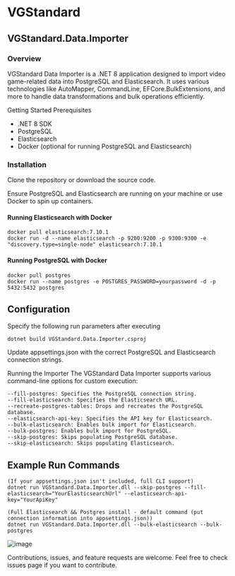 
# VGStandard

## VGStandard.Data.Importer

### Overview
VGStandard Data Importer is a .NET 8 application designed to import video game-related data into PostgreSQL and Elasticsearch. It uses various technologies like AutoMapper, CommandLine, EFCore.BulkExtensions, and more to handle data transformations and bulk operations efficiently.

Getting Started
Prerequisites
- .NET 8 SDK
- PostgreSQL
- Elasticsearch
- Docker (optional for running PostgreSQL and Elasticsearch)


### Installation
Clone the repository or download the source code.

Ensure PostgreSQL and Elasticsearch are running on your machine or use Docker to spin up containers.

#### Running Elasticsearch with Docker
```
docker pull elasticsearch:7.10.1
docker run -d --name elasticsearch -p 9200:9200 -p 9300:9300 -e "discovery.type=single-node" elasticsearch:7.10.1
```
#### Running PostgreSQL with Docker
```
docker pull postgres
docker run --name postgres -e POSTGRES_PASSWORD=yourpassword -d -p 5432:5432 postgres
```
## Configuration

Specify the following run parameters after executing 
```
dotnet build VGStandard.Data.Importer.csproj
```
Update appsettings.json with the correct PostgreSQL and Elasticsearch connection strings.

Running the Importer
The VGStandard Data Importer supports various command-line options for custom execution:
```
--fill-postgres: Specifies the PostgreSQL connection string.
--fill-elasticsearch: Specifies the Elasticsearch URL.
--recreate-postgres-tables: Drops and recreates the PostgreSQL database.
--elasticsearch-api-key: Specifies the API key for Elasticsearch.
--bulk-elasticsearch: Enables bulk import for Elasticsearch.
--bulk-postgres: Enables bulk import for PostgreSQL.
--skip-postgres: Skips populating PostgreSQL database.
--skip-elasticsearch: Skips populating Elasticsearch.
```

## Example Run Commands
```
(If your appsettings.json isn't included, full CLI support)
dotnet run VGStandard.Data.Importer.dll --skip-postgres --fill-elasticsearch="YourElasticsearchUrl" --elasticsearch-api-key="YourApiKey"

(Full Elasticsearch && Postgres install - default command (put connection information into appsettings.json))
dotnet run VGStandard.Data.Importer.dll --bulk-elasticsearch --bulk-postgres
```

![image](https://github.com/DakotaIrsik/VGStandard/assets/26256978/ccd7d7df-aa2f-4b74-b548-bc9daf160667)


Contributions, issues, and feature requests are welcome. Feel free to check issues page if you want to contribute.
